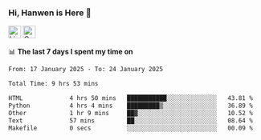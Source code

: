 ### Hi, Hanwen is Here 👋
<p>
	<a href="https://www.linkedin.com/in/liu-hanwen/"><img src="https://img.shields.io/badge/@hanwen-0A66C2?style=flat&logo=LinkedIn&logoColor=white" alt="Linkedin"  height="25px"/></a> 
	<a href="https://scholar.google.com/citations?user=HDF0su0AAAAJ"><img src="https://img.shields.io/badge/scholar-4385FE.svg?&style=plastic&logo=google-scholar&logoColor=white" alt="Google Scholar" height="25px"> </a>
</p>

📊 **The last 7 days I spent my time on** 
<!--START_SECTION:waka-->

```txt
From: 17 January 2025 - To: 24 January 2025

Total Time: 9 hrs 53 mins

HTML             4 hrs 50 mins   ███████████░░░░░░░░░░░░░░   43.81 %
Python           4 hrs 4 mins    █████████▒░░░░░░░░░░░░░░░   36.89 %
Other            1 hr 9 mins     ██▓░░░░░░░░░░░░░░░░░░░░░░   10.52 %
Text             57 mins         ██░░░░░░░░░░░░░░░░░░░░░░░   08.64 %
Makefile         0 secs          ░░░░░░░░░░░░░░░░░░░░░░░░░   00.09 %
```

<!--END_SECTION:waka-->


<!--
**david990917/david990917** is a ✨ _special_ ✨ repository because its `README.md` (this file) appears on your GitHub profile.

Here are some ideas to get you started:

- 🔭 I’m currently working on ...
- 🌱 I’m currently learning ...
- 👯 I’m looking to collaborate on ...
- 🤔 I’m looking for help with ...
- 💬 Ask me about ...
- 📫 How to reach me: ...
- 😄 Pronouns: ...
- ⚡ Fun fact: ...
-->
